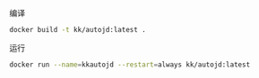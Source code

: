 编译
```bash
docker build -t kk/autojd:latest .
```

运行

```bash
docker run --name=kkautojd --restart=always kk/autojd:latest 
```